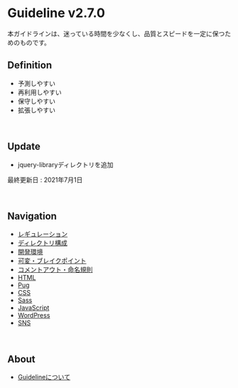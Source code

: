  # Guideline v2.7.0
本ガイドラインは、迷っている時間を少なくし、品質とスピードを一定に保つためのものです。   

## Definition
- 予測しやすい
- 再利用しやすい
- 保守しやすい
- 拡張しやすい

<br>

## Update
- jquery-libraryディレクトリを追加

最終更新日 : 2021年7月1日




<br>

## Navigation
- [レギュレーション](./page/regulation.md)
- [ディレクトリ構成](./page/directory.md)
- [開発環境](./page/development.md)
- [可変・ブレイクポイント](./page/media-queries.md)
- [コメントアウト・命名規則](./page/rules.md)
- [HTML](./page/html.md)
- [Pug](./page/pug.md)
- [CSS](./page/css.md)
- [Sass](./page/sass.md)
- [JavaScript](./page/javascript.md)
- [WordPress](./page/wordpress.md)
- [SNS](./page/sns.md)


<br>

## About
- [Guidelineについて](./page/guideline.md)
